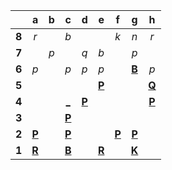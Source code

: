 |     |  a  |  b  |  c  |  d  |  e  |  f  |  g  |  h  |
|:---:|:---:|:---:|:---:|:---:|:---:|:---:|:---:|:---:|
|  **8**  |  _r_  |     |  _b_  |     |     |  _k_  |  _n_  |  _r_  |
|  **7**  |     |  _p_  |     |  _q_  |  _b_  |     |  _p_  |     |
|  **6**  |  _p_  |     |  _p_  |  _p_  |  _p_  |     |  [**B**](http://localhost:8080/api/chess/select?square=g6)  |  _p_  |
|  **5**  |     |     |     |     |  [**P**](http://localhost:8080/api/chess/select?square=e5)  |     |     |  [**Q**](http://localhost:8080/api/chess/select?square=h5)  |
|  **4**  |     |     |  [_](http://localhost:8080/api/chess/play?move=c3c4)  |  [**P**](http://localhost:8080/api/chess/select?square=d4)  |     |     |     |  [**P**](https://github.com/grim-kalman)  |
|  **3**  |     |     |  [**P**](http://localhost:8080/api/chess/select?square=c3)  |     |     |     |     |     |
|  **2**  |  [**P**](http://localhost:8080/api/chess/select?square=a2)  |     |  [**P**](https://github.com/grim-kalman)  |     |     |  [**P**](http://localhost:8080/api/chess/select?square=f2)  |  [**P**](http://localhost:8080/api/chess/select?square=g2)  |     |
|  **1**  |  [**R**](http://localhost:8080/api/chess/select?square=a1)  |     |  [**B**](http://localhost:8080/api/chess/select?square=c1)  |     |  [**R**](http://localhost:8080/api/chess/select?square=e1)  |     |  [**K**](http://localhost:8080/api/chess/select?square=g1)  |     |
